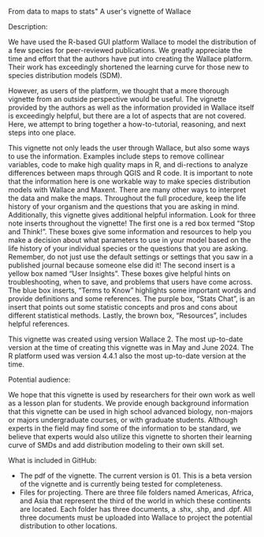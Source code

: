 From data to maps to stats" A user's vignette of Wallace

Description:

We have used the R-based GUI platform Wallace to model the distribution of a few species for peer-reviewed publications. 
We greatly appreciate the time and effort that the authors have put into creating the Wallace platform. 
Their work has exceedingly shortened the learning curve for those new to species distribution models (SDM).

However, as users of the platform, we thought that a more thorough vignette from an outside perspective would be useful. 
The vignette provided by the authors as well as the information provided in Wallace itself is exceedingly helpful, but there are a lot of aspects that are not covered. 
Here, we attempt to bring together a how-to-tutorial, reasoning, and next steps into one place.

This vignette not only leads the user through Wallace, but also some ways to use the information. 
Examples include steps to remove collinear variables, code to make high quality maps in R, and di-rections to analyze differences between maps through QGIS and R code. 
It is important to note that the information here is one workable way to make species distribution models with Wallace and Maxent. 
There are many other ways to interpret the data and make the maps. Throughout the full procedure, keep the life history of your organism and the questions that you are asking in mind.
Additionally, this vignette gives additional helpful information. Look for three note inserts throughout the vignette! 
The first one is a red box termed “Stop and Think!”. These boxes give some information and resources to help you make a decision about what parameters to use in your model based on the life history of your individual species or the questions that you are asking. 
Remember, do not just use the default settings or settings that you saw in a published journal because someone else did it! 
The second insert is a yellow box named “User Insights”. These boxes give helpful hints on troubleshooting, when to save, and problems that users have come across. 
The blue box inserts, “Terms to Know” highlights some important words and provide definitions and some references. 
The purple box, “Stats Chat”, is an insert that points out some statistic concepts and pros and cons about different statistical methods. 
Lastly, the brown box, “Resources”, includes helpful references.

This vignette was created using version Wallace 2. The most up-to-date version at the time of creating this vignette was in May and June 2024. 
The R platform used was version 4.4.1 also the most up-to-date version at the time.

Potential audience:

We hope that this vignette is used by researchers for their own work as well as a lesson plan for students. 
We provide enough background information that this vignette can be used in high school advanced biology, non-majors or majors undergraduate courses, or with graduate students. 
Although experts in the field may find some of the information to be standard, we believe that experts would also utilize this vignette to shorten their learning curve of SMDs and add distribution modeling to their own skill set.

What is included in GitHub:

- The pdf of the vignette. The current version is 01. This is a beta version of the vignette and is currently being tested for completeness.
- Files for projecting. There are three file folders named Americas, Africa, and Asia that represent the third of the world in which these continents are located.
  Each folder has three documents, a .shx, .shp, and .dpf. All three documents must be uploaded into Wallace to project the potential distribution to other locations.

